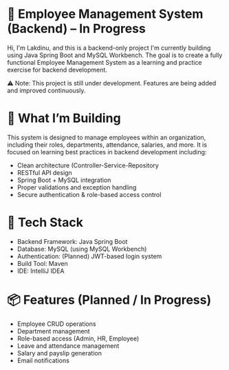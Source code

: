 # 🏢 Employee Management System (Backend) – In Progress
Hi, I'm Lakdinu, and this is a backend-only project I'm currently building using Java Spring Boot and MySQL Workbench. The goal is to create a fully functional Employee Management System as a learning and practice exercise for backend development.

  ⚠️ Note: This project is still under development. Features are being added and improved continuously.

# 🚀 What I’m Building
This system is designed to manage employees within an organization, including their roles, departments, attendance, salaries, and more. It is focused on learning best practices in backend development including:
<ul type = "disk">
  <li>Clean architecture (Controller-Service-Repository</li>
  <li>RESTful API design</li>
  <li>Spring Boot + MySQL integration</li>
  <li>Proper validations and exception handling</li>
  <li>Secure authentication & role-based access control</li>
</ul>

# 🔧 Tech Stack
<ul type = "disk">
  <li>Backend Framework: Java Spring Boot</li>
  <li>Database: MySQL (using MySQL Workbench)</li>
  <li>Authentication: (Planned) JWT-based login system</li>
  <li>Build Tool: Maven</li>
  <li>IDE: IntelliJ IDEA</li>
</ul>
  
# 📦 Features (Planned / In Progress)
<ul type = "disk">
  <li>Employee CRUD operations</li>
  <li>Department management</li>
  <li>Role-based access (Admin, HR, Employee)</li>
  <li> Leave and attendance management</li>
  <li>Salary and payslip generation</li>
  <li>Email notifications</li>
</ul> 
